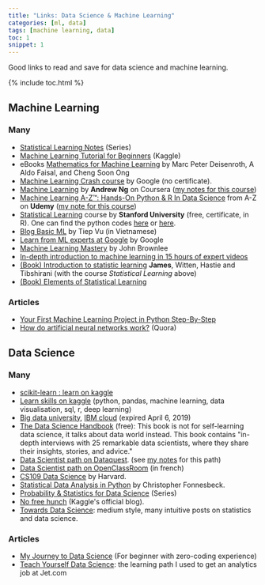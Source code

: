 ```yaml
---
title: "Links: Data Science & Machine Learning"
categories: [ml, data]
tags: [machine learning, data]
toc: 1
snippet: 1
---
```


Good links to read and save for data science and machine learning.

{% include toc.html %}

## Machine Learning

### Many

- [Statistical Learning Notes](https://towardsdatascience.com/statistical-learning-notes-series-c8c218102ae0) (Series)
- [Machine Learning Tutorial for Beginners](https://www.kaggle.com/kanncaa1/machine-learning-tutorial-for-beginners) (Kaggle)
- eBooks [Mathematics for Machine Learning](https://mml-book.github.io/) by Marc Peter Deisenroth, A Aldo Faisal, and Cheng Soon Ong
- [Machine Learning Crash course](https://developers.google.com/machine-learning/crash-course/ml-intro) by Google (no certificate).
- [Machine Learning](https://www.coursera.org/learn/machine-learning) by **Andrew Ng** on Coursera ([my notes for this course](/tags#ml-coursera))
- [Machine Learning A-Z™: Hands-On Python & R In Data Science](https://www.udemy.com/machinelearning/) from A-Z on **Udemy** ([my note for this course](/tags#ml-udemy))
- [Statistical Learning](https://lagunita.stanford.edu/courses/HumanitiesSciences/StatLearning/Winter2016/about) course by **Stanford University** (free, certificate, in R). One can find the python codes [here](https://github.com/tdpetrou/Machine-Learning-Books-With-Python/tree/master/Introduction%20to%20Statistical%20Learning) or [here](https://github.com/JWarmenhoven/ISLR-python). 
- [Blog Basic ML](https://machinelearningcoban.com/) by Tiep Vu (in Vietnamese)
- [Learn from ML experts at Google](https://ai.google/education/) by Google
- [Machine Learning Mastery](https://machinelearningmastery.com/start-here/) by John Brownlee
- [In-depth introduction to machine learning in 15 hours of expert videos](https://www.r-bloggers.com/in-depth-introduction-to-machine-learning-in-15-hours-of-expert-videos/)
- [(Book) Introduction to statistic learning](https://www-bcf.usc.edu/~gareth/ISL/) **James**, Witten, Hastie and Tibshirani (with the course *Statistical Learning* above)
- [(Book) Elements of Statistical Learning](https://web.stanford.edu/~hastie/Papers/ESLII.pdf)

### Articles

- [Your First Machine Learning Project in Python Step-By-Step](https://machinelearningmastery.com/machine-learning-in-python-step-by-step/)
- [How do artificial neural networks work?](https://www.quora.com/How-do-artificial-neural-networks-work) (Quora)

## Data Science

### Many

- [scikit-learn : learn on kaggle](http://blog.kaggle.com/author/kevin-markham/)
- [Learn skills on kaggle](https://www.kaggle.com/learn/overview) (python, pandas, machine learning, data visualisation, sql, r, deep learning)
- [Big data university](courses.cognitiveclass.ai), [IBM cloud](https://console.bluemix.net) (expired April 6, 2019)
- [The Data Science Handbook](http://www.thedatasciencehandbook.com/) (free): This book is not for self-learning data science, it talks about data world instead. This book contains "in-depth interviews with 25 remarkable data scientists, where they share their insights, stories, and advice."
- [Data Scientist path on Dataquest](https://www.dataquest.io/path/data-scientist). (see [my notes](/tags#dataquest) for this path)
- [Data Scientist path on OpenClassRoom](https://openclassrooms.com/fr/paths/63-data-scientist) (in french)
- [CS109 Data Science](http://cs109.github.io/2015/pages/videos.html) by Harvard.
- [Statistical Data Analysis in Python](https://github.com/fonnesbeck/statistical-analysis-python-tutorial) by Christopher Fonnesbeck.
- [Probability & Statistics for Data Science](https://towardsdatascience.com/probability-statistics-for-data-science-series-83b94353ca48) (Series)
- [No free hunch](http://blog.kaggle.com/) (Kaggle's official blog).
- <update /> [Towards Data Science](https://towardsdatascience.com/): medium style, many intuitive posts on statistics and data science.


### Articles

- [My Journey to Data Science](https://towardsdatascience.com/my-journey-to-data-science-for-beginner-with-zero-coding-experience-1e7896b564d3) (For beginner with zero-coding experience)
- [Teach Yourself Data Science](https://medium.freecodecamp.org/a-path-for-you-to-learn-analytics-and-data-skills-bd48ccde7325): the learning path I used to get an analytics job at Jet.com


